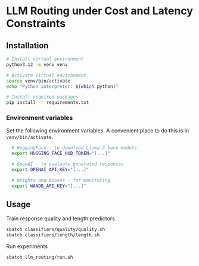 # LLM Routing under Cost and Latency Constraints

## Installation

``` bash
# Install virtual environment
python3.12 -m venv venv

# Activate virtual environment
source venv/bin/activate
echo "Python interpreter: $(which python)"

# Install required packages
pip install -r requirements.txt
```

### Environment variables

Set the following environment variables. A convenient place to do this is in `venv/bin/activate`.

```bash
  # HuggingFace - to download Llama 3 base models
  export HUGGING_FACE_HUB_TOKEN="[...]"

  # OpenAI - to evaluate generated responses
  export OPENAI_API_KEY="[...]"

  # Weights and Biases - for monitoring
  export WANDB_API_KEY="[...]"  
```

## Usage

Train response quality and length predictors
```bash
sbatch classifiers/quality/quality.sh
sbatch classifiers/length/length.sh
```

Run experiments
```bash
sbatch llm_routing/run.sh
```
